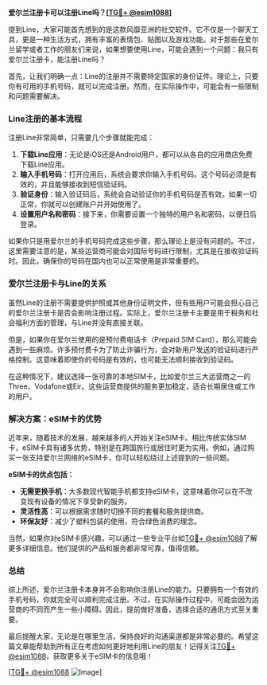 **爱尔兰注册卡可以注册Line吗？[[TG💪+ @esim1088](https://t.me/s/esim1088)]**

提到Line，大家可能首先想到的是这款风靡亚洲的社交软件。它不仅是一个聊天工具，更是一种生活方式，拥有丰富的表情包、贴图以及游戏功能。对于那些在爱尔兰留学或者工作的朋友们来说，如果想要使用Line，可能会遇到一个问题：我只有爱尔兰注册卡，能注册Line吗？

首先，让我们明确一点：Line的注册并不需要特定国家的身份证件。理论上，只要你有可用的手机号码，就可以完成注册。然而，在实际操作中，可能会有一些限制和问题需要解决。

### Line注册的基本流程

注册Line非常简单，只需要几个步骤就能完成：

1. **下载Line应用**：无论是iOS还是Android用户，都可以从各自的应用商店免费下载Line应用。
2. **输入手机号码**：打开应用后，系统会要求你输入手机号码。这个号码必须是有效的，并且能够接收到短信验证码。
3. **验证身份**：输入验证码后，系统会自动验证你的手机号码是否有效。如果一切正常，你就可以创建账户并开始使用了。
4. **设置用户名和密码**：接下来，你需要设置一个独特的用户名和密码，以便日后登录。

如果你只是用爱尔兰的手机号码完成这些步骤，那么理论上是没有问题的。不过，这里需要注意的是，某些运营商可能会对国际号码进行限制，尤其是在接收验证码时。因此，确保你的号码在国内也可以正常使用是非常重要的。

### 爱尔兰注册卡与Line的关系

虽然Line的注册不需要提供护照或其他身份证明文件，但有些用户可能会担心自己的爱尔兰注册卡是否会影响注册过程。实际上，爱尔兰注册卡主要是用于税务和社会福利方面的管理，与Line并没有直接关联。

但是，如果你在爱尔兰使用的是预付费电话卡（Prepaid SIM Card），那么可能会遇到一些麻烦。许多预付费卡为了防止诈骗行为，会对新用户发送的验证码进行严格控制。这意味着即使你的号码是有效的，也可能无法顺利接收到验证码。

在这种情况下，建议选择一张可靠的本地SIM卡，比如爱尔兰三大运营商之一的Three、Vodafone或Eir。这些运营商提供的服务更加稳定，适合长期居住或工作的用户。

### 解决方案：eSIM卡的优势

近年来，随着技术的发展，越来越多的人开始关注eSIM卡。相比传统实体SIM卡，eSIM卡具有诸多优势，特别是在跨国旅行或居住时更为实用。例如，通过购买一张支持爱尔兰网络的eSIM卡，你可以轻松绕过上述提到的一些问题。

**eSIM卡的优点包括：**

- **无需更换手机**：大多数现代智能手机都支持eSIM卡，这意味着你可以在不改变现有设备的情况下享受新的服务。
- **灵活性高**：可以根据需求随时切换不同的套餐和服务提供商。
- **环保友好**：减少了塑料包装的使用，符合绿色消费的理念。

当然，如果你对eSIM卡感兴趣，可以通过一些专业平台如[TG💪+ @esim1088](https://t.me/s/esim1088)了解更多详细信息。他们提供的产品和服务都非常可靠，值得信赖。

### 总结

综上所述，爱尔兰注册卡本身并不会影响你注册Line的能力。只要拥有一个有效的手机号码，你就完全可以顺利完成注册。不过，在实际操作过程中，可能会因为运营商的不同而产生一些小障碍。因此，提前做好准备，选择合适的通讯方式至关重要。

最后提醒大家，无论是在哪里生活，保持良好的沟通渠道都是非常必要的。希望这篇文章能帮助到所有正在考虑如何更好地利用Line的朋友！记得关注[TG💪+ @esim1088](https://t.me/s/esim1088)，获取更多关于eSIM卡的信息哦！

[[TG💪+ @esim1088](https://t.me/s/esim1088) ![Image](https://i.postimg.cc/4NQfJmqS/Snipaste-2025-05-13-00-14-12.png)]